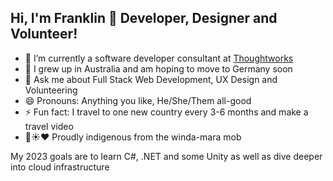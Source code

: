 ## Hi, I'm Franklin 👋 Developer, Designer and Volunteer!

- 🔭 I’m currently a software developer consultant at [Thoughtworks](https://www.thoughtworks.com/en-au)
- 🌱 I grew up in Australia and am hoping to move to Germany soon
- 💬 Ask me about Full Stack Web Development, UX Design and Volunteering
- 😄 Pronouns: Anything you like, He/She/Them all-good
- ⚡ Fun fact: I travel to one new country every 3-6 months and make a travel video
- 🖤☀️❤️ Proudly indigenous from the winda-mara mob


My 2023 goals are to learn C#, .NET and some Unity as well as dive deeper into cloud infrastructure

